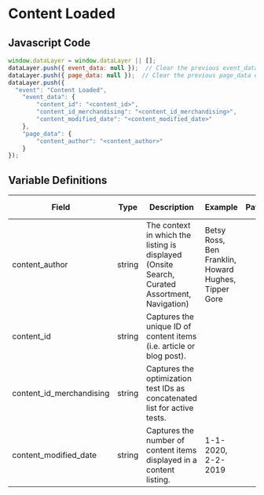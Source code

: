 # Content Loaded

### 

## Javascript Code
```js
window.dataLayer = window.dataLayer || [];
dataLayer.push({ event_data: null });  // Clear the previous event_data object.
dataLayer.push({ page_data: null });  // Clear the previous page_data object.
dataLayer.push({
  "event": "Content Loaded",
    "event_data": {
        "content_id": "<content_id>",
        "content_id_merchandising": "<content_id_merchandising>",
        "content_modified_date": "<content_modified_date>"
    },
    "page_data": {
        "content_author": "<content_author>"
    }
});
```

## Variable Definitions

|Field|Type|Description|Example|Pattern|Min Length|Max Length|Minimum|Maximum|Multiple Of|
| --- | --- | --- | --- | --- | --- | --- | --- | --- | --- |
|content_author|string|The context in which the listing is displayed \(Onsite Search, Curated Assortment,  Navigation\)|Betsy Ross, Ben Franklin, Howard Hughes, Tipper Gore|||||||
|content_id|string|Captures the unique ID of content items \(i.e. article or blog post\).||||||||
|content_id_merchandising|string|Captures the optimization test IDs as concatenated list for active tests.||||||||
|content_modified_date|string|Captures the number of content items displayed in a content listing.|1-1-2020, 2-2-2019|||||||




